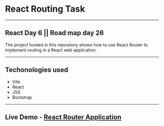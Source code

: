 # React Routing Task
******************************
## React Day 6 || Road map day 26

The project hosted in this repository shows how to use React Router to implement routing in a React web application.
********************

## Techonologies used

* Vite
* React
* JSX
* Bootstrap
**************

## Live Demo - [React Router Application](https://elakkiya-react-router-task.netlify.app/)
